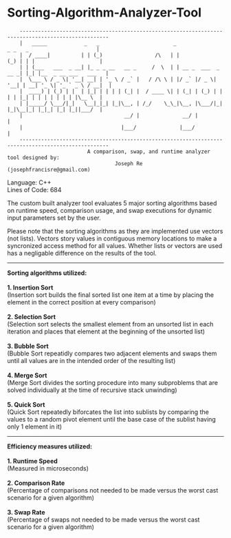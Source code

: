 # Sorting-Algorithm-Analyzer-Tool
        ---------------------------------------------------------------------------------------------------
        |   _____            _   _                        _                  _ _   _                      |
        |  / ____|          | | (_)                 /\   | |                (_) | | |                     |
        | | (___   ___  _ __| |_ _ _ __   __ _     /  \  | | __ _  ___  _ __ _| |_| |__  _ __ ___   ___   |
        |  \___ \ / _ \| '__| __| | '_ \ / _` |   / /\ \ | |/ _` |/ _ \| '__| | __| '_ \| '_ ` _ \ / __|  |
        |  ____) | (_) | |  | |_| | | | | (_| |  / ____ \| | (_| | (_) | |  | | |_| | | | | | | | |\__ \  |
        | |_____/ \___/|_|   \__|_|_| |_|\__, | /_/    \_\_|\__, |\___/|_|  |_|\__|_| |_|_| |_| |_||___/  |
        |                                 __/ |              __/ |                                        |
        |                                |___/              |___/                                         |
        ---------------------------------------------------------------------------------------------------
                              A comparison, swap, and runtime analyzer tool designed by:
                                       Joseph Re  (josephfrancisre@gmail.com)
                                       
Language: C++<br>
Lines of Code: 684

The custom built analyzer tool evaluates 5 major sorting algorithms based on runtime speed, comparison usage, and swap executions for dynamic input parameters set by the user.

Please note that the sorting algorithms as they are implemented use vectors (not lists). Vectors story values in contiguous memory locations to make a syncronized access method for all values. Whether lists or vectors are used has a negligable difference on the results of the tool.

-----------------------------------------------------------------------------------------------------------------------------------------------------------

<b>Sorting algorithms utilized:</b><br><br>
<b>1. Insertion Sort</b><br>
(Insertion sort builds the final sorted list one item at a time by placing the element in the correct position at every comparison)<br><br>
<b>2. Selection Sort</b>
<br>(Selection sort selects the smallest element from an unsorted list in each iteration and places that element at the beginning of the unsorted list)<br><br>
<b>3. Bubble Sort</b><br>
(Bubble Sort repeatidly compares two adjacent elements and swaps them until all values are in the intended order of the resulting list)<br><br>
<b>4. Merge Sort</b><br>
(Merge Sort divides the sorting procedure into many subproblems that are solved individually at the time of recursive stack unwinding)<br><br>
<b>5. Quick Sort</b><br>
(Quick Sort repeatedly biforcates the list into sublists by comparing the values to a random pivot element until the base case of the sublist having only 1 element in it)

-----------------------------------------------------------------------------------------------------------------------------------------------------------

<b>Efficiency measures utilized:</b><br><br>
<b>1. Runtime Speed</b><br>
(Measured in microseconds)<br><br>
<b>2. Comparison Rate</b><br>
(Percentage of comparisons not needed to be made versus the worst cast scenario for a given algorithm)<br><br>
<b>3. Swap Rate</b><br>
(Percentage of swaps not needed to be made versus the worst cast scenario for a given algorithm)
